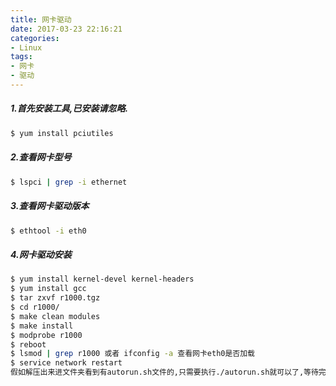 ```yaml
---
title: 网卡驱动
date: 2017-03-23 22:16:21
categories:
- Linux
tags:
- 网卡
- 驱动
---
```

<!-- more -->
##### 1.首先安装工具,已安装请忽略.

```bash
$ yum install pciutiles
```
##### 2.查看网卡型号

```bash
$ lspci | grep -i ethernet
```
##### 3.查看网卡驱动版本

```bash
$ ethtool -i eth0
```
##### 4.网卡驱动安装

```bash
$ yum install kernel-devel kernel-headers  
$ yum install gcc
$ tar zxvf r1000.tgz
$ cd r1000/
$ make clean modules
$ make install
$ modprobe r1000
$ reboot
$ lsmod | grep r1000 或者 ifconfig -a 查看网卡eth0是否加载
$ service network restart
假如解压出来进文件夹看到有autorun.sh文件的,只需要执行./autorun.sh就可以了,等待完成,重启查看即可.
```

​
